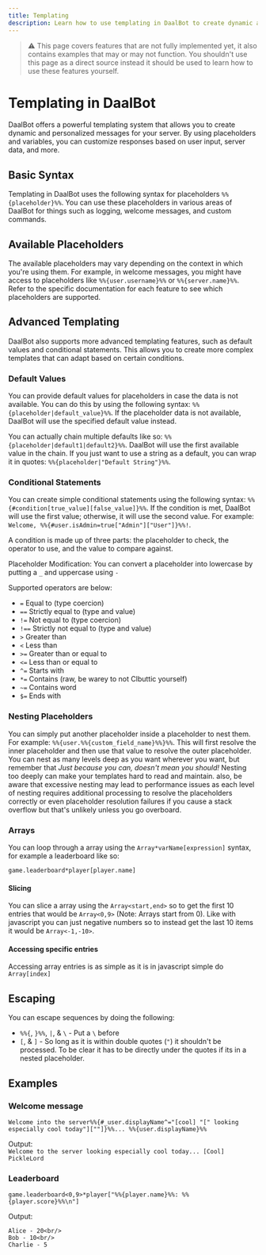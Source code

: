 ```yaml
---
title: Templating
description: Learn how to use templating in DaalBot to create dynamic and personalized messages
---
```


> ⚠️ This page covers features that are not fully implemented yet, it also contains examples that may or may not function. You shouldn't use this page as a direct source instead it should be used to learn how to use these features yourself.

# Templating in DaalBot
DaalBot offers a powerful templating system that allows you to create dynamic and personalized messages for your server. By using placeholders and variables, you can customize responses based on user input, server data, and more.

## Basic Syntax
Templating in DaalBot uses the following syntax for placeholders `%%{placeholder}%%`. You can use these placeholders in various areas of DaalBot for things such as logging, welcome messages, and custom commands.

## Available Placeholders
The available placeholders may vary depending on the context in which you're using them. For example, in welcome messages, you might have access to placeholders like `%%{user.username}%%` or `%%{server.name}%%`. Refer to the specific documentation for each feature to see which placeholders are supported.

## Advanced Templating
DaalBot also supports more advanced templating features, such as default values and conditional statements. This allows you to create more complex templates that can adapt based on certain conditions.

### Default Values
You can provide default values for placeholders in case the data is not available. You can do this by using the following syntax: `%%{placeholder|default_value}%%`. If the placeholder data is not available, DaalBot will use the specified default value instead.

You can actually chain multiple defaults like so: `%%{placeholder|default1|default2}%%`. DaalBot will use the first available value in the chain. If you just want to use a string as a default, you can wrap it in quotes: `%%{placeholder|"Default String"}%%`.

### Conditional Statements
You can create simple conditional statements using the following syntax: `%%{#condition[true_value][false_value]}%%`. If the condition is met, DaalBot will use the first value; otherwise, it will use the second value. For example:<br/> `Welcome, %%{#user.isAdmin=true["Admin"]["User"]}%%!`.

A condition is made up of three parts: the placeholder to check, the operator to use, and the value to compare against. 

Placeholder Modification: You can convert a placeholder into lowercase by putting a `_` and uppercase using `-`

Supported operators are below:
* `=` Equal to (type coercion)
* `==` Strictly equal to (type and value)
* `!=` Not equal to (type coercion)
* `!==` Strictly not equal to (type and value)
* `>` Greater than
* `<` Less than
* `>=` Greater than or equal to
* `<=` Less than or equal to
* `^=` Starts with
* `*=` Contains (raw, be warey to not Clbuttic yourself)
* `~=` Contains word
* `$=` Ends with

### Nesting Placeholders
You can simply put another placeholder inside a placeholder to nest them. For example: `%%{user.%%{custom_field_name}%%}%%`. This will first resolve the inner placeholder and then use that value to resolve the outer placeholder. You can nest as many levels deep as you want wherever you want, but remember that *Just because you can, doesn't mean you should!* Nesting too deeply can make your templates hard to read and maintain. also, be aware that excessive nesting may lead to performance issues as each level of nesting requires additional processing to resolve the placeholders correctly or even placeholder resolution failures if you cause a stack overflow but that's unlikely unless you go overboard.

### Arrays
You can loop through a array using the `Array*varName[expression]` syntax, for example a leaderboard like so:<br/>

`game.leaderboard*player[player.name]`

#### Slicing
You can slice a array using the `Array<start,end>` so to get the first 10 entries that would be `Array<0,9>` (Note: Arrays start from 0). Like with javascript you can just negative numbers so to instead get the last 10 items it would be `Array<-1,-10>`.

#### Accessing specific entries
Accessing array entries is as simple as it is in javascript simple do `Array[index]`

## Escaping
You can escape sequences by doing the following:<br/>

* `%%{`, `}%%`, `|`, & `\` - Put a `\` before
* `[`, & `]` - So long as it is within double quotes (`"`) it shouldn't be processed. To be clear it has to be directly under the quotes if its in a nested placeholder.

## Examples
### Welcome message
`Welcome into the server%%{#_user.displayName^="[cool] "[" looking especially cool today"][""]}%%... %%{user.displayName}%%`<br/>

Output:<br/>
`Welcome to the server looking especially cool today... [Cool] PickleLord`

### Leaderboard
`game.leaderboard<0,9>*player["%%{player.name}%%: %%{player.score}%%\n"]`<br/>

Output:<br/>
```
Alice - 20<br/>
Bob - 10<br/>
Charlie - 5
```